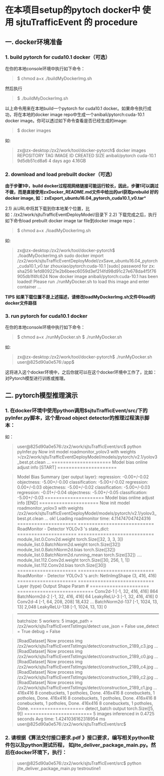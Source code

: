 # 在本项目setup的pytoch docker中 使用 sjtuTrafficEvent 的 procedure
## 一.  docker环境准备
### 1.  build pytorch for cuda10.1 docker（可选）
在你的本地console环境中执行如下命令：
>$ chmod a+x ./buildMyDockerImg.sh

然后执行
>$ ./buildMyDockerImg.sh

以上命令用来在本地build一个pytorch for cuda10.1 docker。如果命令执行成功，将在本地的docker image repo中生成一个anibali/pytorch:cuda-10.1 docker image。你可以透过如下命令查看是否已经生成的image:
>$ docker images

如:

>zx@zx-desktop:/zx2/work/tool/docker-pytorch$ docker images
REPOSITORY          TAG                     IMAGE ID            CREATED             SIZE
anibali/pytorch     cuda-10.1               9d5db51cd8a6        4 days ago          4.16GB

### 2.  download and load prebuilt docker（可选）
**由于步骤1中，build docker过程视网络链接可能运行较长，因此，步骤1可以跳过不做，而是直接使用zxDocker_README.md文件中给出的url获取prebuild 好的docker image, 如：zxExport_ubuntu16.04_pytorch_cuda10.1_v0.tar***

2.1) 从URL中将其下载到你本地某个位置，比如：/zx2/work/sjtuTrafficEventDeployModel/目录下
2.2) 下载完成之后，执行如下命令load prebuilt docker image tar file到docker image repo：
>$ chmod a+x ./loadMyDockerImg.sh

如:


> zx@zx-desktop:/zx2/work/tool/docker-pytorch$ ./loadMyDockerImg.sh 
sudo docker import /zx2/work/sjtuTrafficEventDeployModel/zxSave_ubuntu16.04_pytorch_cuda10.1_v0.tar zhouxiao/pytorch:cuda-10.1
[sudo] password for zx: 
sha256:1efd809221e2b6beec6059d3ef214fd98d91c27e678da4f5f76905db1f4fc624
Now docker image anibali/pytorch:cuda-10.1 has been loaded!
Please run ./runMyDocker.sh to load this image and enter container ...


**TIPS**
**如果下载位置不是上述描述，请修改loadMyDockerImg.sh文件中load的docker文件路径**

### 3.  run pytorch for cuda10.1 docker
在你的本地console环境中执行如下命令：
>$ chmod a+x ./runMyDocker.sh
>$ ./runMyDocker.sh

如:
>zx@zx-desktop:/zx2/work/tool/docker-pytorch$ ./runMyDocker.sh 
user@825d90a0e576:/app$ 

这将进入这个docker环境中，之后你就可以在这个docker环境中工作了，比如：对Pytorch模型进行训练或推理。

## 二.  pytorch模型推理演示
### 1.  在docker环境中使用python调用$sjtuTrafficEvent/src/下的pyInfer.py脚本，这个是road object detector的推理过程演示脚本：
如：
>user@825d90a0e576:/zx2/work/sjtuTrafficEvent/src$ python pyInfer.py 
>Now init model roadmonitor_yolov3 with weights >/zx2/work/sjtuTrafficEventDeployModel/models/pytorch/v2.1/yolov3_best.pt.clean ...
>===================== Model bias online adjust info [START] =====================

>Model Bias Summary (per output layer):
>regression: -0.00+/-0.02   objectness: -5.00+/-0.00   classification: -5.00+/-0.02 
>regression:  0.00+/-0.03   objectness: -5.00+/-0.02   classification: -5.00+/-0.03 
>regression: -0.01+/-0.04   objectness: -5.00+/-0.05   classification: -5.00+/-0.03 
>===================== Model bias online adjust info [END]   =====================
>Now init model roadmonitor_yolov3 with weights /zx2/work/sjtuTrafficEventDeployModel/models/pytorch/v2.1/yolov3_best.pt.clean ... ok!
Loading roadmonitor time:  4.114747047424316 
>===================== ===========================
>RoadMonitor - Detector YOLOv3 's state_dict:
>===================== ===========================
>module_list.0.Conv2d.weight 	 torch.Size([32, 3, 3, 3])
>module_list.0.BatchNorm2d.weight 	 torch.Size([32])
>module_list.0.BatchNorm2d.bias 	 torch.Size([32])
>module_list.0.BatchNorm2d.running_mean 	 torch.Size([32])
> ....
>module_list.112.Conv2d.weight 	 torch.Size([30, 256, 1, 1])
>module_list.112.Conv2d.bias 	 torch.Size([30])
>===================== ===========================
>RoadMonitor - Detector YOLOv3 's arch:
>NetInImgShape (3, 416, 416)
>===================== ===========================
>        Layer (type)               Output Shape         Param #
>===================== ===========================
>            Conv2d-1         [-1, 32, 416, 416]             864
>       BatchNorm2d-2         [-1, 32, 416, 416]              64
>         LeakyReLU-3         [-1, 32, 416, 416]               0
>            Conv2d-4         [-1, 64, 208, 208]          18,432
> ...
>     BatchNorm2d-137         [-1, 1024, 13, 13]           2,048
>       LeakyReLU-138         [-1, 1024, 13, 13]               0

>----------
>batchsize: 5 workers: 5
>image_path = /zx2/work/sjtuTrafficEventTstImgs/detect use_json = False use_detect = True debug = False

>[RoadDataset] Now process img /zx2/work/sjtuTrafficEventTstImgs/detect/construction_2189_c3.jpg ...
>[RoadDataset] Now process img /zx2/work/sjtuTrafficEventTstImgs/detect/construction_2189_c0.jpg ...
>[RoadDataset] Now process img /zx2/work/sjtuTrafficEventTstImgs/detect/construction_2189_c4.jpg ...
>[RoadDataset] Now process img /zx2/work/sjtuTrafficEventTstImgs/detect/construction_2189_c2.jpg ...
>[RoadDataset] Now process img /zx2/work/sjtuTrafficEventTstImgs/detect/construction_2189_c1.jpg ...
>416x416 8 conebuckets, 1 potholes, Done.
>416x416 8 conebuckets, 1 potholes, Done.
>416x416 8 conebuckets, 1 potholes, Done.
>416x416 8 conebuckets, 1 potholes, Done.
>416x416 8 conebuckets, 1 potholes, Done.
>=================== detect_batch output torch.Size([5, 9]) ========================
>5 images inferenced in 0.4725 seconds
>Avg time:  1.4241036162318954 ms
>user@825d90a0e576:/zx2/work/sjtuTrafficEvent/src$ 

### 2.  请根据《算法交付接口要求.pdf 》接口要求，编写相关python软件包以及python测试历程， 如jlte_deliver_package_main.py。然后在docker环境下，执行：
>user@825d90a0e576:/zx2/work/sjtuTrafficEvent/src$ python jlte_deliver_package_main.py testroutine1

